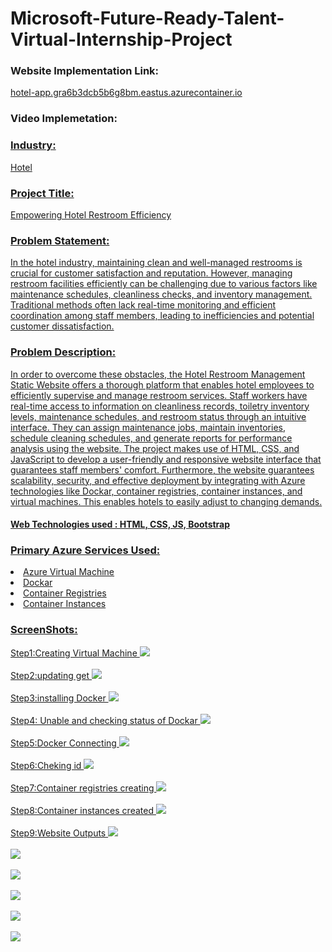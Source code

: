 <h1>Microsoft-Future-Ready-Talent-Virtual-Internship-Project</h1>

<h3>Website Implementation Link:</h3>
<a href="hotel-app.gra6b3dcb5b6g8bm.eastus.azurecontainer.io">hotel-app.gra6b3dcb5b6g8bm.eastus.azurecontainer.io</a>

<h3>Video Implemetation:</h3>
<a href="https://drive.google.com/file/d/1IL4d3VKaZDTUnVarsuAhfYK5nM85e0Il/view?usp=sharing"</a>

<h3>Industry:</h3>
Hotel

<h3>Project Title: </h3>
Empowering Hotel Restroom Efficiency

<h3>Problem Statement:</h3>
In the hotel industry, maintaining clean and well-managed restrooms is crucial for customer satisfaction and reputation. However, managing restroom facilities efficiently can be challenging due to various factors like maintenance schedules, cleanliness checks, and inventory management. Traditional methods often lack real-time monitoring and efficient coordination among staff members, leading to inefficiencies and potential customer dissatisfaction.

<h3>Problem Description:</h3>
In order to overcome these obstacles, the Hotel Restroom Management Static Website offers a thorough platform that enables hotel employees to efficiently supervise and manage restroom services. Staff workers have real-time access to information on cleanliness records, toiletry inventory levels, maintenance schedules, and restroom status through an intuitive interface. They can assign maintenance jobs, maintain inventories, schedule cleaning schedules, and generate reports for performance analysis using the website.
The project makes use of HTML, CSS, and JavaScript to develop a user-friendly and responsive website interface that guarantees staff members' comfort. Furthermore, the website guarantees scalability, security, and effective deployment by integrating with Azure technologies like Dockar, container registries, container instances, and virtual machines. This enables hotels to easily adjust to changing demands.

<h4>Web Technologies used : HTML, CSS, JS, Bootstrap</h4>

<h3>Primary Azure Services Used:</h3>
<li>Azure Virtual Machine</li>
<li>Dockar</li>
<li>Container Registries</li>
<li>Container Instances</li>


<h3>ScreenShots:</h3>
Step1:Creating Virtual Machine
<img src="https://github.com/ChavanVaishu18/my_project_azure/blob/master/assets/vm1.png"></img>
<br>
<br>
Step2:updating get 
<img src="https://github.com/ChavanVaishu18/my_project_azure/blob/master/assets/Screenshot%202023-11-22%20165548.png"></img>
<br>
<br>
Step3:installing  Docker
<img src="https://github.com/ChavanVaishu18/my_project_azure/blob/master/assets/Screenshot%202023-11-22%20165806.png"></img>
<br>
<br>
Step4: Unable and checking status of Dockar
<img src="https://github.com/ChavanVaishu18/my_project_azure/blob/master/assets/Screenshot%202023-11-22%20170142.png"></img>
<br>
<br>
Step5:Docker Connecting
<img src="https://github.com/ChavanVaishu18/my_project_azure/blob/master/assets/Screenshot%202023-11-22%20170200.png"></img>
<br>
<br>
Step6:Cheking id
<img src="https://github.com/ChavanVaishu18/my_project_azure/blob/master/assets/Screenshot%202023-11-22%20170612.png"></img>
<br>
<br>
Step7:Container registries creating
<img src="https://github.com/ChavanVaishu18/my_project_azure/blob/master/assets/con_re.png"></img>
<br>
<br>
Step8:Container instances created
<img src="https://github.com/ChavanVaishu18/my_project_azure/blob/master/assets/cont_instance.png"></img>
<br>
<br>
Step9:Website Outputs
<img src="https://github.com/ChavanVaishu18/my_project_azure/blob/master/assets/Screenshot%202023-11-22%20171141.png"></img>
<br>
<br>
<img src="https://github.com/ChavanVaishu18/my_project_azure/blob/master/assets/Screenshot%202023-11-22%20171214.png"></img>
<br>
<br>
<img src="https://github.com/ChavanVaishu18/my_project_azure/blob/master/assets/Screenshot%202023-11-22%20171234.png"></img>
<br>
<br>
<img src="https://github.com/ChavanVaishu18/my_project_azure/blob/master/assets/Screenshot%202023-11-22%20171322.png"></img>
<br>
<br>
<img src="https://github.com/ChavanVaishu18/my_project_azure/blob/master/assets/Screenshot%202023-11-22%20171335.png"></img>
<br>
<br>
<img src="https://github.com/ChavanVaishu18/my_project_azure/blob/master/assets/Screenshot%202023-11-22%20171416.png"></img>
<br>
<br>
